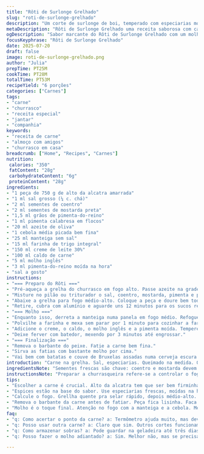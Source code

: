 ```yaml
---
title: "Rôti de Surlonge Grelhado"
slug: "roti-de-surlonge-grelhado"
description: "Um corte de surlonge de boi, temperado com especiarias moídas na hora e grelhado a fogo médio-alto até atingir o ponto desejado. Acompanhado de um molho cremoso feito com cebola refogada, creme, caldo e molho inglês, temperado com pimenta moída. Ideal para reuniões pequenas, servido com batatas e couves de Bruxelas assadas na cerveja para um toque a mais."
metaDescription: "Rôti de Surlonge Grelhado uma receita saborosa com carne suculenta e molho cremoso ideal para jantares com amigos e acompanhamentos de batatas"
ogDescription: "Sabor marcante do Rôti de Surlonge Grelhado com um molho rico e cremoso. Perfeito para encontros e ocasiões especiais com um toque rústico"
focusKeyphrase: "Rôti de Surlonge Grelhado"
date: 2025-07-20
draft: false
image: roti-de-surlonge-grelhado.png
author: "Julia"
prepTime: PT25M
cookTime: PT28M
totalTime: PT53M
recipeYield: "6 porções"
categories: ["Carnes"]
tags:
- "carne"
- "churrasco"
- "receita especial"
- "jantar"
- "companhia"
keywords:
- "receita de carne"
- "almoço com amigos"
- "churrasco em casa"
breadcrumb: ["Home", "Recipes", "Carnes"]
nutrition: 
 calories: "350"
 fatContent: "28g"
 carbohydrateContent: "6g"
 proteinContent: "28g"
ingredients:
- "1 peça de 750 g de alto da alcatra amarrada"
- "1 ml sal grosso (¼ c. chá)"
- "2 ml sementes de coentro"
- "2 ml sementes de mostarda preta"
- "1,5 ml grãos de pimenta-do-reino"
- "1 ml pimenta calabresa em flocos"
- "20 ml azeite de oliva"
- "1 cebola média picada bem fina"
- "25 ml manteiga sem sal"
- "15 ml farinha de trigo integral"
- "150 ml creme de leite 30%"
- "100 ml caldo de carne"
- "5 ml molho inglês"
- "3 ml pimenta-do-reino moída na hora"
- "sal a gosto"
instructions:
- "=== Preparo do Rôti ==="
- "Pré-aqueça a grelha do churrasco em fogo alto. Passe azeite na grade para não grudar."
- "Misture no pilão ou triturador o sal, coentro, mostarda, pimenta e pimenta calabresa até virar uma especiaria fina. Esfregue essa mistura no boi e pincele com o azeite."
- "Abaixe a grelha para fogo médio-alto. Coloque a peça e doure bem todos os lados, virando rápido para não queimar. Tampe e deixe cozinhar por cerca de 27 minutos, virando de 7 em 7 minutos, até o termômetro marcar 50°C para mal passado."
- "Retire, cubra com alumínio e aguarde uns 12 minutos para os sucos redistribuírem."
- "=== Molho ==="
- "Enquanto isso, derreta a manteiga numa panela em fogo médio. Refogue a cebola até começar a dourar, uns 5 minutos."
- "Polvilhe a farinha e mexa sem parar por 1 minuto para cozinhar a farinha."
- "Adicione o creme, o caldo, o molho inglês e a pimenta moída. Tempere com sal a gosto."
- "Deixe ferver com batedor, mexendo por 3 minutos até engrossar."
- "=== Finalização ==="
- "Remova o barbante do peixe. Fatie a carne bem fina."
- "Sirva as fatias com bastante molho por cima."
- "Vai bem com batatas e couve de Bruxelas assadas numa cerveja escura. Mistura rústica, grelhado forte."
introduction: "Carne na grelha. Sal, especiarias. Queimado na medida. O cheiro invade. A pimenta arde um pouco. Molho feito aos poucos, cebola dourada, cuidado no fogo. Cremoso, gostoso sem esforço. Descansar é lei, sucos dentro não escapam. Corte fino, suculento, servido logo. Batata com couve. Cerveja vira tempero. Tudo junto numa panela. Sabor forte, porção justa. Jantar com amigos, confiança na grelha. Nada muito preventivo, resultado direto e franco. Caso clássico adaptado pro forno de casa, churrasco, festa. Poucas intrigas, só a simplicidade da carne bem feita. Mistura alcatra, especiarias, molho rico. A vida corrida pede paixão no prato, não complicação. Fácil, rápido, diferente. Grelha quente e olfato."
ingredientsNote: "Sementes frescas são chave: coentro e mostarda devem ser torradas até começarem a estalar, senão perdem aroma. Pimenta moída na hora arrebenta o sabor. Flocos de pimenta calabresa, com moderação, geram calor na medida certa, dando personalidade sem agredir. Sal grosso ajuda a formar crosta na carne e ressaltar sabor natural. Azeite extra virgem para pincelar fortalece e ajuda as especiarias grudarem. Cebola picada fininha vira textura e sabor no molho, que depende da manteiga e do creme para ficar cremoso e encorpado. Farinha integral traz um toque rústico, sem empapar o molho. Caldo, preferencialmente caseiro, intensifica aromas sem falsificações. Molho inglês é um segredo, defini o sabor umami e levemente ácido. Pimenta do reino final é para dar finalização, não exagerar, só valorizar. Batata e couve com toque de cerveja escura trazem um contraponto amargo, equilibrando gordura da carne e cremosidade do molho."
instructionsNote: "Preparar a churrasqueira refere-se a controlar o fogo por aguardar a grelha estar quente e untada, não queimar antes da carne. A mistura de especiarias deve ser feita minutos antes para evitar oxidação do aroma. O primeiro dourar da carne realmente sela os sucos, virar a carne várias vezes evita carbonizar e dá uniformidade no cozimento. Uso do termômetro, se possível, é fundamental para ponto correto: 50 graus médio-malpassada, acima disso passa do ponto. Descansar a carne é tão importante quanto o cozimento. Molho feito na hora precisa de atenção com o fogo para não formar grumos; farinha deve ser incorporada devagar. Mexer com batedor ajuda na textura fina do molho, evitando grumos e queimados. Remover o barbante deixa a peça lisa para fatiar. Na hora de fatiar, faca afiada e movimento firme, para manter suculência. Servir com molho generoso para compensar textura seca da carne após o descanso."
tips:
- "Escolher a carne é crucial. Alto da alcatra tem que ser bem firminha. Olhe a gordura, camada fina ajuda. Fio culinário firme, assim garante cozimento uniforme."
- "Espices estão na base do sabor. Use especiarias frescas, moídas na hora. Coentro e mostarda. Torradas antes, liberar aroma. Pimenta do reino moída bem na hora."
- "Calcule o fogo. Grellha quente pra selar rápido, depois médio-alto. O termômetro deve ser amigo. Ponto ideal, 50 graus pra malpassado. Ventilar ar quente, não queimar."
- "Remova o barbante da carne antes de fatiar. Peça fica lisinha. Faca bem afiada, cortes finos. Isso muda a textura. Servir com molho generoso para acompanhar."
- "Molho é o toque final. Atenção no fogo com a manteiga e a cebola. Mexa sempre, farinha não empelotar. Batedor, textura suave. Mas pode deixar cebola pra quebrar o grosso."
faq:
- "q: Como acertar o ponto da carne? a: Termômetro ajuda muito, mas deve ver o visual. Carne deve estar selada, notando sucos saindo. Malpassado fica vermelho."
- "q: Posso usar outra carne? a: Claro que sim. Outros cortes funcionam. Faz com picanha, ou contra-filé. Mas cada um tem tempo de cozimento diferente."
- "q: Como armazenar sobras? a: Pode guardar na geladeira até três dias. Melhora sabor da carne resfriada. Reaquecendo, não deixar secar. Aqueça lentamente."
- "q: Posso fazer o molho adiantado? a: Sim. Melhor não, mas se precisa, faça. Guarde na geladeira. Reaqueça sem ferver, mexendo sempre. Mantém cremosidade."

---
```

